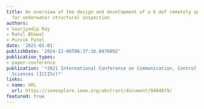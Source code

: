 ```yaml
---
title: An overview of the design and development of a 6 dof remotely operated vehicle
  for underwater structural inspection
authors:
- Sourjyadip Ray
- Rahil Bhowal
- Purvik Patel
date: '2021-01-01'
publishDate: '2024-12-06T06:37:16.847609Z'
publication_types:
- paper-conference
publication: '*2021 International Conference on Communication, Control and Information
  Sciences (ICCISc)*'
links:
- name: URL
  url: https://ieeexplore.ieee.org/abstract/document/9484879/
featured: true
---
```

